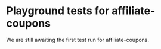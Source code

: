 # Playground tests for affiliate-coupons
We are still awaiting the first test run for affiliate-coupons.
